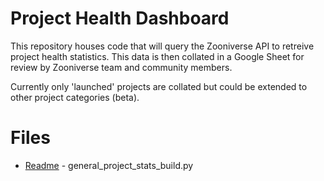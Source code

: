 # Project Health Dashboard

This repository houses code that will query the Zooniverse API to retreive project health statistics. 
This data is then collated in a Google Sheet for review by Zooniverse team and community members.

Currently only 'launched' projects are collated but could be extended to other project categories (beta).

# Files

+ [Readme](./general_project_stats_readme.md) - general_project_stats_build.py 
